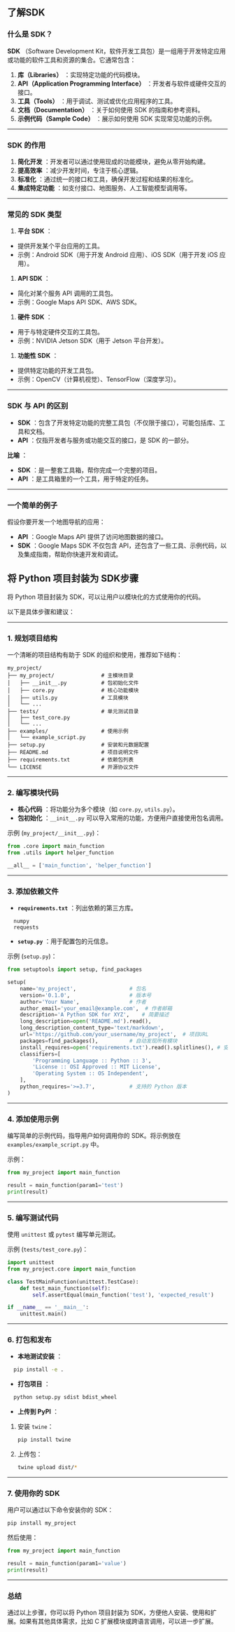 ## 了解SDK

### 什么是 SDK？

 **SDK** （Software Development Kit，软件开发工具包）是一组用于开发特定应用或功能的软件工具和资源的集合。它通常包含：

1. **库（Libraries）** ：实现特定功能的代码模块。
2. **API（Application Programming Interface）** ：开发者与软件或硬件交互的接口。
3. **工具（Tools）** ：用于调试、测试或优化应用程序的工具。
4. **文档（Documentation）** ：关于如何使用 SDK 的指南和参考资料。
5. **示例代码（Sample Code）** ：展示如何使用 SDK 实现常见功能的示例。

---

### SDK 的作用

1. **简化开发** ：开发者可以通过使用现成的功能模块，避免从零开始构建。
2. **提高效率** ：减少开发时间，专注于核心逻辑。
3. **标准化** ：通过统一的接口和工具，确保开发过程和结果的标准化。
4. **集成特定功能** ：如支付接口、地图服务、人工智能模型调用等。

---

### 常见的 SDK 类型

1. **平台 SDK** ：

* 提供开发某个平台应用的工具。
* 示例：Android SDK（用于开发 Android 应用）、iOS SDK（用于开发 iOS 应用）。

1. **API SDK** ：

* 简化对某个服务 API 调用的工具包。
* 示例：Google Maps API SDK、AWS SDK。

1. **硬件 SDK** ：

* 用于与特定硬件交互的工具包。
* 示例：NVIDIA Jetson SDK（用于 Jetson 平台开发）。

1. **功能性 SDK** ：

* 提供特定功能的开发工具包。
* 示例：OpenCV（计算机视觉）、TensorFlow（深度学习）。

---

### SDK 与 API 的区别

* **SDK** ：包含了开发特定功能的完整工具包（不仅限于接口），可能包括库、工具和文档。
* **API** ：仅指开发者与服务或功能交互的接口，是 SDK 的一部分。

 **比喻** ：

* **SDK** ：是一整套工具箱，帮你完成一个完整的项目。
* **API** ：是工具箱里的一个工具，用于特定的任务。

---

### 一个简单的例子

假设你要开发一个地图导航的应用：

* **API** ：Google Maps API 提供了访问地图数据的接口。
* **SDK** ：Google Maps SDK 不仅包含 API，还包含了一些工具、示例代码，以及集成指南，帮助你快速开发和调试。


## 将 Python 项目封装为 SDK步骤

将 Python 项目封装为 SDK，可以让用户以模块化的方式使用你的代码。

以下是具体步骤和建议：

---

### 1. 规划项目结构

一个清晰的项目结构有助于 SDK 的组织和使用，推荐如下结构：

```
my_project/
├── my_project/               # 主模块目录
│   ├── __init__.py           # 包初始化文件
│   ├── core.py               # 核心功能模块
│   ├── utils.py              # 工具模块
│   └── ...
├── tests/                    # 单元测试目录
│   ├── test_core.py
│   └── ...
├── examples/                 # 使用示例
│   └── example_script.py
├── setup.py                  # 安装和元数据配置
├── README.md                 # 项目说明文件
├── requirements.txt          # 依赖包列表
└── LICENSE                   # 开源协议文件
```

---

### 2. 编写模块代码

* **核心代码** ：将功能分为多个模块（如 `core.py`, `utils.py`）。
* **包初始化** ：`__init__.py` 可以导入常用的功能，方便用户直接使用包名调用。

示例 (`my_project/__init__.py`)：

```python
from .core import main_function
from .utils import helper_function

__all__ = ['main_function', 'helper_function']
```

---

### 3. 添加依赖文件

* **`requirements.txt`** ：列出依赖的第三方库。

```
  numpy
  requests
```

* **`setup.py`** ：用于配置包的元信息。

示例 (`setup.py`)：

```python
from setuptools import setup, find_packages

setup(
    name='my_project',                 # 包名
    version='0.1.0',                   # 版本号
    author='Your Name',                # 作者
    author_email='your_email@example.com',  # 作者邮箱
    description='A Python SDK for XYZ',    # 简要描述
    long_description=open('README.md').read(),
    long_description_content_type='text/markdown',
    url='https://github.com/your_username/my_project',  # 项目URL
    packages=find_packages(),          # 自动发现所有模块
    install_requires=open('requirements.txt').read().splitlines(), # 安装依赖
    classifiers=[
        'Programming Language :: Python :: 3',
        'License :: OSI Approved :: MIT License',
        'Operating System :: OS Independent',
    ],
    python_requires='>=3.7',           # 支持的 Python 版本
)
```

---

### 4. 添加使用示例

编写简单的示例代码，指导用户如何调用你的 SDK。将示例放在 `examples/example_script.py` 中。

示例：

```python
from my_project import main_function

result = main_function(param1='test')
print(result)
```

---

### 5. 编写测试代码

使用 `unittest` 或 `pytest` 编写单元测试。

示例 (`tests/test_core.py`)：

```python
import unittest
from my_project.core import main_function

class TestMainFunction(unittest.TestCase):
    def test_main_function(self):
        self.assertEqual(main_function('test'), 'expected_result')

if __name__ == '__main__':
    unittest.main()
```

---

### 6. 打包和发布

* **本地测试安装** ：

```bash
  pip install -e .
```

* **打包项目** ：

```bash
  python setup.py sdist bdist_wheel
```

* **上传到 PyPI** ：

1. 安装 `twine`：
   ```bash
   pip install twine
   ```
2. 上传包：
   ```bash
   twine upload dist/*
   ```

---

### 7. 使用你的 SDK

用户可以通过以下命令安装你的 SDK：

```bash
pip install my_project
```

然后使用：

```python
from my_project import main_function

result = main_function(param1='value')
print(result)
```

---

### 总结

通过以上步骤，你可以将 Python 项目封装为 SDK，方便他人安装、使用和扩展。如果有其他具体需求，比如 C 扩展模块或跨语言调用，可以进一步扩展。
